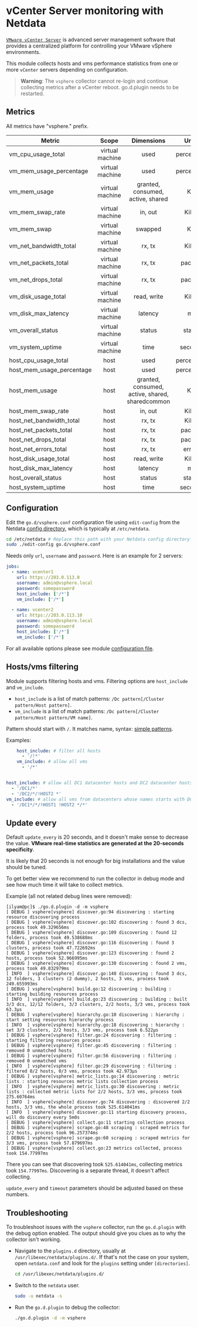 <!--
title: "vCenter Server monitoring with Netdata"
description: "Monitor the health and performance of vCenter servers with zero configuration, per-second metric granularity, and interactive visualizations."
custom_edit_url: "https://github.com/netdata/go.d.plugin/edit/master/modules/vsphere/README.md"
sidebar_label: "vCenter Servers"
learn_status: "Published"
learn_topic_type: "References"
learn_rel_path: "Collectors References/Virtualized environments/Virtualize hosts"
-->

# vCenter Server monitoring with Netdata

[`VMware vCenter Server`](https://www.vmware.com/products/vcenter-server.html) is advanced server management software
that provides a centralized platform for controlling your VMware vSphere environments.

This module collects hosts and vms performance statistics from one or more `vCenter` servers depending on configuration.

> **Warning**: The `vsphere` collector cannot re-login and continue collecting metrics after a vCenter reboot.
> go.d.plugin needs to be restarted.

## Metrics

All metrics have "vsphere." prefix.

| Metric                    |      Scope      |                   Dimensions                    |   Units    |
|---------------------------|:---------------:|:-----------------------------------------------:|:----------:|
| vm_cpu_usage_total        | virtual machine |                      used                       | percentage |
| vm_mem_usage_percentage   | virtual machine |                      used                       | percentage |
| vm_mem_usage              | virtual machine |        granted, consumed, active, shared        |    KiB     |
| vm_mem_swap_rate          | virtual machine |                     in, out                     |   KiB/s    |
| vm_mem_swap               | virtual machine |                     swapped                     |    KiB     |
| vm_net_bandwidth_total    | virtual machine |                     rx, tx                      |   KiB/s    |
| vm_net_packets_total      | virtual machine |                     rx, tx                      |  packets   |
| vm_net_drops_total        | virtual machine |                     rx, tx                      |  packets   |
| vm_disk_usage_total       | virtual machine |                   read, write                   |   KiB/s    |
| vm_disk_max_latency       | virtual machine |                     latency                     |     ms     |
| vm_overall_status         | virtual machine |                     status                      |   status   |
| vm_system_uptime          | virtual machine |                      time                       |  seconds   |
| host_cpu_usage_total      |      host       |                      used                       | percentage |
| host_mem_usage_percentage |      host       |                      used                       | percentage |
| host_mem_usage            |      host       | granted, consumed, active, shared, sharedcommon |    KiB     |
| host_mem_swap_rate        |      host       |                     in, out                     |   KiB/s    |
| host_net_bandwidth_total  |      host       |                     rx, tx                      |   KiB/s    |
| host_net_packets_total    |      host       |                     rx, tx                      |  packets   |
| host_net_drops_total      |      host       |                     rx, tx                      |  packets   |
| host_net_errors_total     |      host       |                     rx, tx                      |   errors   |
| host_disk_usage_total     |      host       |                   read, write                   |   KiB/s    |
| host_disk_max_latency     |      host       |                     latency                     |     ms     |
| host_overall_status       |      host       |                     status                      |   status   |
| host_system_uptime        |      host       |                      time                       |  seconds   |

## Configuration

Edit the `go.d/vsphere.conf` configuration file using `edit-config` from the
Netdata [config directory](https://learn.netdata.cloud/docs/configure/nodes), which is typically at `/etc/netdata`.

```bash
cd /etc/netdata # Replace this path with your Netdata config directory
sudo ./edit-config go.d/vsphere.conf
```

Needs only `url`, `username` and `password`. Here is an example for 2 servers:

```yaml
jobs:
  - name: vcenter1
    url: https://203.0.113.0
    username: admin@vsphere.local
    password: somepassword
    host_include: ['/*']
    vm_include: ['/*']

  - name: vcenter2
    url: https://203.0.113.10
    username: admin@vsphere.local
    password: somepassword
    host_include: ['/*']
    vm_include: ['/*']
```

For all available options please see
module [configuration file](https://github.com/netdata/go.d.plugin/blob/master/config/go.d/vsphere.conf).

## Hosts/vms filtering

Module supports filtering hosts and vms. Filtering options are `host_include` and `vm_include`.

- `host_include` is a list of match patterns: `/Dc pattern[/Cluster pattern/Host pattern]`.
- `vm_include` is a list of match patterns: `/Dc pattern[/Cluster pattern/Host pattern/VM name]`.

Pattern should start with `/`. It matches name,
syntax: [simple patterns](https://docs.netdata.cloud/libnetdata/simple_pattern/).

Examples:

```yaml
    host_include: # filter all hosts
      - '/!*'
    vm_include: # allow all vms
      - '/*'
```

```yaml

host_include: # allow all DC1 datacenter hosts and DC2 datacenter hosts except HOST2
  - '/DC1/*'
  - '/DC2/*/!HOST2 *'
vm_include: # allow all vms from datacenters whose names starts with DC1 and from all hosts except HOST1 and HOST2
  - '/DC1*/*/!HOST1 !HOST2 */*'
```  

## Update every

Default `update_every` is 20 seconds, and it doesn't make sense to decrease the value. **VMware real-time statistics are
generated at the 20-seconds specificity**.

It is likely that 20 seconds is not enough for big installations and the value should be tuned.

To get better view we recommend to run the collector in debug mode and see how much time it will take to collect
metrics.

Example (all not related debug lines were removed):

```
[ilyam@pc]$ ./go.d.plugin -d -m vsphere
[ DEBUG ] vsphere[vsphere] discover.go:94 discovering : starting resource discovering process
[ DEBUG ] vsphere[vsphere] discover.go:102 discovering : found 3 dcs, process took 49.329656ms
[ DEBUG ] vsphere[vsphere] discover.go:109 discovering : found 12 folders, process took 49.538688ms
[ DEBUG ] vsphere[vsphere] discover.go:116 discovering : found 3 clusters, process took 47.722692ms
[ DEBUG ] vsphere[vsphere] discover.go:123 discovering : found 2 hosts, process took 52.966995ms
[ DEBUG ] vsphere[vsphere] discover.go:130 discovering : found 2 vms, process took 49.832979ms
[ INFO  ] vsphere[vsphere] discover.go:140 discovering : found 3 dcs, 12 folders, 3 clusters (2 dummy), 2 hosts, 3 vms, process took 249.655993ms
[ DEBUG ] vsphere[vsphere] build.go:12 discovering : building : starting building resources process
[ INFO  ] vsphere[vsphere] build.go:23 discovering : building : built 3/3 dcs, 12/12 folders, 3/3 clusters, 2/2 hosts, 3/3 vms, process took 63.3µs
[ DEBUG ] vsphere[vsphere] hierarchy.go:10 discovering : hierarchy : start setting resources hierarchy process
[ INFO  ] vsphere[vsphere] hierarchy.go:18 discovering : hierarchy : set 3/3 clusters, 2/2 hosts, 3/3 vms, process took 6.522µs
[ DEBUG ] vsphere[vsphere] filter.go:24 discovering : filtering : starting filtering resources process
[ DEBUG ] vsphere[vsphere] filter.go:45 discovering : filtering : removed 0 unmatched hosts
[ DEBUG ] vsphere[vsphere] filter.go:56 discovering : filtering : removed 0 unmatched vms
[ INFO  ] vsphere[vsphere] filter.go:29 discovering : filtering : filtered 0/2 hosts, 0/3 vms, process took 42.973µs
[ DEBUG ] vsphere[vsphere] metric_lists.go:14 discovering : metric lists : starting resources metric lists collection process
[ INFO  ] vsphere[vsphere] metric_lists.go:30 discovering : metric lists : collected metric lists for 2/2 hosts, 3/3 vms, process took 275.60764ms
[ INFO  ] vsphere[vsphere] discover.go:74 discovering : discovered 2/2 hosts, 3/3 vms, the whole process took 525.614041ms
[ INFO  ] vsphere[vsphere] discover.go:11 starting discovery process, will do discovery every 5m0s
[ DEBUG ] vsphere[vsphere] collect.go:11 starting collection process
[ DEBUG ] vsphere[vsphere] scrape.go:48 scraping : scraped metrics for 2/2 hosts, process took 96.257374ms
[ DEBUG ] vsphere[vsphere] scrape.go:60 scraping : scraped metrics for 3/3 vms, process took 57.879697ms
[ DEBUG ] vsphere[vsphere] collect.go:23 metrics collected, process took 154.77997ms

```

There you can see that discovering took `525.614041ms`, collecting metrics took `154.77997ms`. Discovering is a separate
thread, it doesn't affect collecting.

`update_every` and `timeout` parameters should be adjusted based on these numbers.

## Troubleshooting

To troubleshoot issues with the `vsphere` collector, run the `go.d.plugin` with the debug option enabled. The output
should give you clues as to why the collector isn't working.

- Navigate to the `plugins.d` directory, usually at `/usr/libexec/netdata/plugins.d/`. If that's not the case on
  your system, open `netdata.conf` and look for the `plugins` setting under `[directories]`.

  ```bash
  cd /usr/libexec/netdata/plugins.d/
  ```

- Switch to the `netdata` user.

  ```bash
  sudo -u netdata -s
  ```

- Run the `go.d.plugin` to debug the collector:

  ```bash
  ./go.d.plugin -d -m vsphere
  ```
